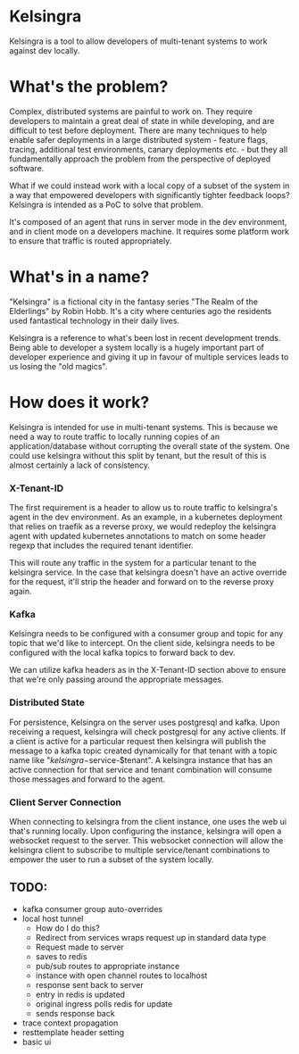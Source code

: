 # Kelsingra
Kelsingra is a tool to allow developers of multi-tenant systems to work against dev locally.

# What's the problem?

Complex, distributed systems are painful to work on. They require developers to maintain a great deal of state in while developing, and are difficult to test before deployment. There are many techniques to help enable safer deployments in a large distributed system - feature flags, tracing, additional test environments, canary deployments etc. - but they all fundamentally approach the problem from the perspective of deployed software.

What if we could instead work with a local copy of a subset of the system in a way that empowered developers with significantly tighter feedback loops? Kelsingra is intended as a PoC to solve that problem.

It's composed of an agent that runs in server mode in the dev environment, and in client mode on a developers machine. It requires some platform work to ensure that traffic is routed appropriately.

# What's in a name?

"Kelsingra" is a fictional city in the fantasy series "The Realm of the Elderlings" by Robin Hobb. It's a city where centuries ago the residents used fantastical technology in their daily lives. 

Kelsingra is a reference to what's been lost in recent development trends. Being able to developer a system locally is a hugely important part of developer experience and giving it up in favour of multiple services leads to us losing the "old magics".

# How does it work?

Kelsingra is intended for use in multi-tenant systems. This is because we need a way to route traffic to locally running copies of an application/database without corrupting the overall state of the system. One could use kelsingra without this split by tenant, but the result of this is almost certainly a lack of consistency. 

### X-Tenant-ID

The first requirement is a header to allow us to route traffic to kelsingra's agent in the dev environment. As an example, in a kubernetes deployment that relies on traefik as a reverse proxy, we would redeploy the kelsingra agent with updated kubernetes annotations to match on some header regexp that includes the required tenant identifier. 

This will route any traffic in the system for a particular tenant to the kelsingra service. In the case that kelsingra doesn't have an active override for the request, it'll strip the header and forward on to the reverse proxy again. 

### Kafka

Kelsingra needs to be configured with a consumer group and topic for any topic that we'd like to intercept. On the client side, kelsingra needs to be configured with the local kafka topics to forward back to dev. 

We can utilize kafka headers as in the X-Tenant-ID section above to ensure that we're only passing around the appropriate messages.

### Distributed State

For persistence, Kelsingra on the server uses postgresql and kafka. Upon receiving a request, kelsingra will check postgresql for any active clients. If a client is active for a particular request then kelsingra will publish the message to a kafka topic created dynamically for that tenant with a topic name like "$kelsingra-$service-$tenant". A kelsingra instance that has an active connection for that service and tenant combination will consume those messages and forward to the agent.

### Client Server Connection

When connecting to kelsingra from the client instance, one uses the web ui that's running locally. Upon configuring the instance, kelsingra will open a websocket request to the server. This websocket connection will allow the kelsingra client to subscribe to multiple service/tenant combinations to empower the user to run a subset of the system locally.


## TODO:
* kafka consumer group auto-overrides
* local host tunnel
  * How do I do this?
  * Redirect from services wraps request up in standard data type
  * Request made to server
  * saves to redis
  * pub/sub routes to appropriate instance
  * instance with open channel routes to localhost
  * response sent back to server
  * entry in redis is updated
  * original ingress polls redis for update
  * sends response back
* trace context propagation
* resttemplate header setting
* basic ui
